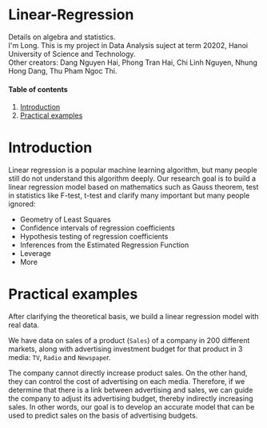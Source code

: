 # Linear-Regression
Details on algebra and statistics. <br />
I'm Long. This is my project in Data Analysis suject at term 20202, Hanoi University of Science and Technology. <br />
Other creators: Dang Nguyen Hai, Phong Tran Hai, Chi Linh Nguyen, Nhung Hong Dang, Thu Pham Ngoc Thi.

#### Table of contents
1. [Introduction](#intro)
2. [Practical examples](#ex)

# <a name="intro"></a> Introduction

Linear regression is a popular machine learning algorithm, but many people still do not understand this algorithm deeply. Our research goal is to build a linear regression model based on mathematics such as Gauss theorem, test in statistics like F-test, t-test and clarify many important but many people ignored:
  - Geometry of Least Squares
  - Confidence intervals of regression coefficients
  - Hypothesis testing of regression coefficients
  - Inferences from the Estimated Regression Function
  - Leverage
  - More

# <a name="ex"></a> Practical examples

After clarifying the theoretical basis, we build a linear regression model with real data. 

We have data on sales of a product (`Sales`) of a company in 200 different markets, along with advertising investment budget for that product in 3 media: `TV`, `Radio` and `Newspape`r.

The company cannot directly increase product sales. On the other hand, they can control the cost of advertising on each media. Therefore, if we determine that there is a link between advertising and sales, we can guide the company to adjust its advertising budget, thereby indirectly increasing sales. In other words, our goal is to develop an accurate model that can be used to predict sales on the basis of advertising budgets.
